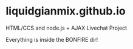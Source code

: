 # liquidgianmix.github.io
HTML/CCS and node.js + AJAX Livechat Project

Everything is inside the BONFIRE dir!
